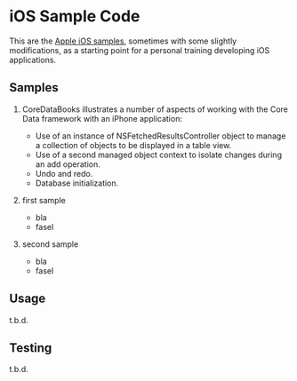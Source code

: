 iOS Sample Code
=============

This are the [Apple iOS samples][apple], sometimes with some slightly modifications,
as a starting point for a personal training developing iOS applications.

Samples
-------
1. CoreDataBooks illustrates a number of aspects of working with the Core Data framework with an iPhone application:
   * Use of an instance of NSFetchedResultsController object to manage a collection of objects to be displayed in a table view.
   * Use of a second managed object context to isolate changes during an add operation.
   * Undo and redo. 
   * Database initialization.

1. first sample
   * bla
   * fasel
2. second sample
   * bla
   * fasel

Usage
-----
t.b.d.

Testing
-------
t.b.d.

[apple]: http://developer.apple.com/library/ios/

